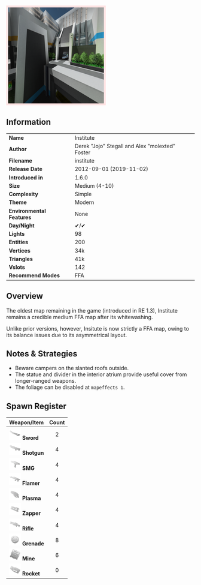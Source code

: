 <img style='border:5px solid #ffe0e0e0' src="../images/maps/institute/institute.png" width="256px" />

## Information

|                            |                                                      |
|----------------------------|------------------------------------------------------|
| **Name**                   | Institute                                            |
| **Author**                 | Derek "Jojo" Stegall and Alex "molexted" Foster      |
| **Filename**               | institute                                            |
| **Release Date**           | 2012-09-01 (2019-11-02)                              |
| **Introduced in**          | 1.6.0                                                |
| **Size**                   | Medium (4-10)                                        |
| **Complexity**             | Simple                                               |
| **Theme**                  | Modern                                               |
| **Environmental Features** | None                                                 |
| **Day/Night**              | ✔/✔                                                  |
| **Lights**                 | 98                                                   |
| **Entities**               | 200                                                  |
| **Vertices**               | 34k                                                  |
| **Triangles**              | 41k                                                  |
| **Vslots**                 | 142                                                  |
| **Recommend Modes**        | FFA                                                  |

## Overview
The oldest map remaining in the game (introduced in RE 1.3), Institute remains a credible medium FFA map after its whitewashing.

Unlike prior versions, however, Insitute is now strictly a FFA map, owing to its balance issues due to its asymmetrical layout.

## Notes & Strategies

- Beware campers on the slanted roofs outside.
- The statue and divider in the interior atrium provide useful cover from longer-ranged weapons.
- The foliage can be disabled at `mapeffects 1`.

## Spawn Register

| Weapon/Item                                                         | Count |
|---------------------------------------------------------------------|:-----:|
| <img src="../images/weapons/sword.png" width="32px"/> **Sword**     |   2   |
| <img src="../images/weapons/shotgun.png" width="32px"/> **Shotgun** |   4   |
| <img src="../images/weapons/smg.png" width="32px"/> **SMG**         |   4   |
| <img src="../images/weapons/flamer.png" width="32px"/> **Flamer**   |   4   |
| <img src="../images/weapons/plasma.png" width="32px"/> **Plasma**   |   4   |
| <img src="../images/weapons/zapper.png" width="32px"/> **Zapper**   |   4   |
| <img src="../images/weapons/rifle.png" width="32px"/> **Rifle**     |   4   |
| <img src="../images/weapons/grenade.png" width="32px"/> **Grenade** |   8   |
| <img src="../images/weapons/mine.png" width="32px"/> **Mine**       |   6   |
| <img src="../images/weapons/rocket.png" width="32px"/> **Rocket**   |   0   |
